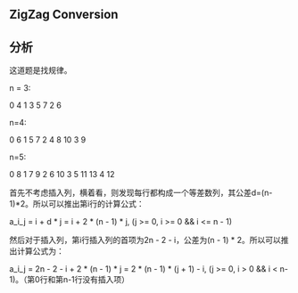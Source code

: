 ZigZag Conversion
-----------------

## 分析

这道题是找规律。

n = 3:

0   4
1 3 5 7
2   6

n=4:

0     6
1   5 7
2 4   8 10
3     9

n=5:

0       8
1     7 9
2   6  10
3 5    11 13
4      12

首先不考虑插入列，横着看，则发现每行都构成一个等差数列，其公差d=(n-1)*2。所以可以推出第i行的计算公式：

a_i_j = i + d * j = i + 2 * (n - 1) * j, (j >= 0, i >= 0 && i <= n - 1)
 
然后对于插入列，第i行插入列的首项为2n - 2 - i，公差为(n - 1) * 2。所以可以推出计算公式为：

a_i_j = 2n - 2 - i + 2 * (n - 1) * j = 2 * (n - 1) * (j + 1) - i, (j >= 0, i > 0 && i < n-1)。（第0行和第n-1行没有插入项）
